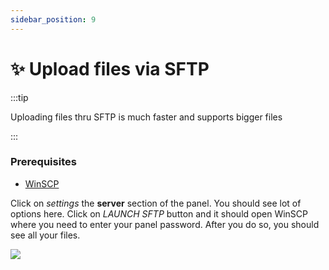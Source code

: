 ```yaml
---
sidebar_position: 9
---
```

# ✨ Upload files via SFTP

:::tip

Uploading files thru SFTP is much faster and supports bigger files

:::

### Prerequisites
- [WinSCP](https://winscp.net/eng/download.php)


Click on *settings* the **server** section of the panel. You should see lot of options here. Click on *LAUNCH SFTP* button and it should open WinSCP where you need to enter your panel password. After you do so, you should see all your files.

![](https://cdn.discordapp.com/attachments/911733230795911230/949789271580082186/wh94k.gif)
